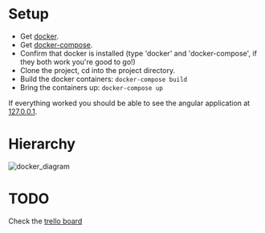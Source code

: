 # Setup
     
* Get [docker](https://www.docker.com/products/overview).
* Get [docker-compose](https://docs.docker.com/compose/install/).
* Confirm that docker is installed (type 'docker' and 'docker-compose', if they both work you're good to go!)
* Clone the project, cd into the project directory.
* Build the docker containers:
```docker-compose build```
* Bring the containers up:
```docker-compose up```

If everything worked you should be able to see the angular application at [127.0.0.1](http://127.0.0.1).

# Hierarchy
![docker_diagram](DOCS/docker_diagram.png)


# TODO

Check the [trello board](https://trello.com/b/tbU3wIZc/fg-3-0)
